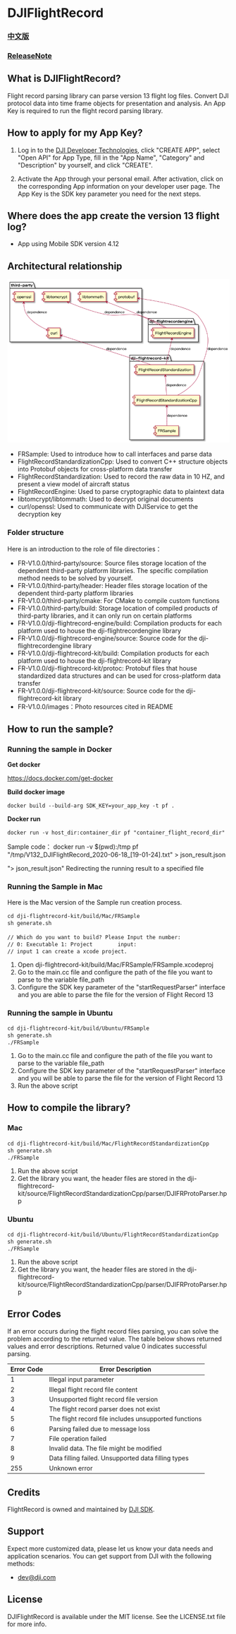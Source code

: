 # DJIFlightRecord

### <p>[中文版](https://github.com/dji-sdk/FlightRecordParsingLib/blob/master/README_cn.md)</p>

### <p>[ReleaseNote](https://github.com/dji-sdk/FlightRecordParsingLib/blob/master/ReleaseNote.md)</p>
## What is DJIFlightRecord?

Flight record parsing library can parse version 13 flight log files. Convert DJI protocol data into time frame objects for presentation and analysis. An App Key is required to run the flight record parsing library.

## How to apply for my App Key?
1. Log in to the [DJI Developer Technologies](https://developer.dji.com/user), click "CREATE APP", select "Open API" for App Type, fill in the "App Name", "Category" and "Description" by yourself, and click "CREATE".

2. Activate the App through your personal email. After activation, click on the corresponding App information on your developer user page. The App Key is the SDK key parameter you need for the next steps.

## Where does the app create the version 13 flight log?

* App using Mobile SDK version 4.12

## Architectural relationship

![](images/architectural.png)

* FRSample: Used to introduce how to call interfaces and parse data
* FlightRecordStandardizationCpp: Used to convert C++ structure objects into Protobuf objects for cross-platform data transfer
* FlightRecordStandardization: Used to record the raw data in 10 HZ, and present a view model of aircraft status
* FlightRecordEngine: Used to parse cryptographic data to plaintext data
* libtomcrypt/libtommath: Used to decrypt original documents
* curl/openssl: Used to communicate with DJIService to get the decryption key

### Folder structure

Here is an introduction to the role of file directories：

* FR-V1.0.0/third-party/source: Source files storage location of the dependent third-party platform libraries. The specific compilation method needs to be solved by yourself.
* FR-V1.0.0/third-party/header: Header files storage location of the dependent third-party platform libraries
* FR-V1.0.0/third-party/cmake: For CMake to compile custom functions
* FR-V1.0.0/third-party/build: Storage location of compiled products of third-party libraries, and it can only run on certain platforms
* FR-V1.0.0/dji-flightrecord-engine/build: Compilation products for each platform used to house the dji-flightrecordengine library
* FR-V1.0.0/dji-flightrecord-engine/source: Source code for the dji-flightrecordengine library
* FR-V1.0.0/dji-flightrecord-kit/build: Compilation products for each platform used to house the dji-flightrecord-kit library
* FR-V1.0.0/dji-flightrecord-kit/protoc: Protobuf files that house standardized data structures and can be used for cross-platform data transfer
* FR-V1.0.0/dji-flightrecord-kit/source: Source code for the dji-flightrecord-kit library
* FR-V1.0.0/images：Photo resources cited in README


## How to run the sample?

### Running the sample in Docker
**Get docker** 

https://docs.docker.com/get-docker

**Build docker image**
```shell
docker build --build-arg SDK_KEY=your_app_key -t pf .
```

**Docker run**
```shell
docker run -v host_dir:container_dir pf "container_flight_record_dir"
```
Sample code：
docker run -v $(pwd):/tmp pf "/tmp/V132_DJIFlightRecord_2020-06-18_[19-01-24].txt" > json_result.json

"> json_result.json" Redirecting the running result to a specified file

### Running the Sample in Mac

Here is the Mac version of the Sample run creation process.

```shell
cd dji-flightrecord-kit/build/Mac/FRSample
sh generate.sh

// Which do you want to build? Please Input the number:
// 0: Executable 1: Project        input:
// input 1 can create a xcode project.
```

1. Open dji-flightrecord-kit/build/Mac/FRSample/FRSample.xcodeproj
2. Go to the main.cc file and configure the path of the file you want to parse to the variable file_path
3. Configure the SDK key parameter of the "startRequestParser" interface and you are able to parse the file for the version of Flight Record 13

### Running the sample in Ubuntu

```shell
cd dji-flightrecord-kit/build/Ubuntu/FRSample
sh generate.sh
./FRSample
```

1. Go to the main.cc file and configure the path of the file you want to parse to the variable file_path
2. Configure the SDK key parameter of the "startRequestParser" interface and you will be able to parse the file for the version of Flight Record 13
3. Run the above script

## How to compile the library?

### Mac

```shell
cd dji-flightrecord-kit/build/Mac/FlightRecordStandardizationCpp
sh generate.sh
./FRSample
```

1. Run the above script
2. Get the library you want, the header files are stored in the dji-flightrecord-kit/source/FlightRecordStandardizationCpp/parser/DJIFRProtoParser.hpp

### Ubuntu

```shell
cd dji-flightrecord-kit/build/Ubuntu/FlightRecordStandardizationCpp
sh generate.sh
./FRSample
```

1. Run the above script
2. Get the library you want, the header files are stored in the dji-flightrecord-kit/source/FlightRecordStandardizationCpp/parser/DJIFRProtoParser.hpp

## Error Codes

If an error occurs during the flight record files parsing, you can solve the problem according to the returned value. The table below shows returned values and error descriptions. Returned value 0 indicates successful parsing.

<table align="center">
  <thead>
    <tr>
      <th>Error Code</th>
      <th>Error Description</th>
    </tr>
  </thead>
  <tbody>
    <tr>
        <td>1</td>
        <td>Illegal input parameter</td>
    </tr>
    <tr>
        <td>2</td>
        <td>Illegal flight record file content</td>
    </tr>
    <tr>
        <td>3</td>
        <td>Unsupported flight record file version</td>
    </tr>
    <tr>
        <td>4</td>
        <td>The flight record parser does not exist</td>
    </tr>
    <tr>
        <td>5</td>
        <td>The flight record file includes unsupported functions</td>
    </tr>
    <tr>
        <td>6</td>
        <td>Parsing failed due to message loss</td>
    </tr>
    <tr>
        <td>7</td>
        <td>File operation failed</td>
    </tr>
    <tr>
        <td>8</td>
        <td>Invalid data. The file might be modified </td>
    </tr>
    <tr>
        <td>9</td>
        <td>Data filling failed. Unsupported data filling types</td>
    </tr>
    <tr>
        <td>255</td>
        <td>Unknown error</td>
    </tr>
   </tbody>
</table>

## Credits

FlightRecord is owned and maintained by [DJI SDK](https://developer.dji.com).

## Support

Expect more customized data, please let us know your data needs and application scenarios.
You can get support from DJI with the following methods:

* dev@dji.com

## License

DJIFlightRecord is available under the MIT license. See the LICENSE.txt file for more info.
